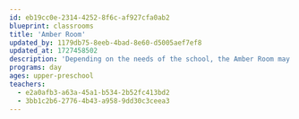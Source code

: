 ```yaml
---
id: eb19cc0e-2314-4252-8f6c-af927cfa0ab2
blueprint: classrooms
title: 'Amber Room'
updated_by: 1179db75-8eeb-4bad-8e60-d5005aef7ef8
updated_at: 1727458502
description: 'Depending on the needs of the school, the Amber Room may span Lower and/or Upper Preschool. We use the Inquiry Approach to develop year-long studies based on the children’s interests as they explore the world around them through play and first-hand experiences. Past year-long Inquiries have been in Music, Pets, Construction, Food Preparation, Textiles, and Simple Machines, to name just a few!'
programs: day
ages: upper-preschool
teachers:
  - e2a0afb3-a63a-45a1-b534-2b52fc413bd2
  - 3bb1c2b6-2776-4b43-a958-9dd30c3ceea3
---
```

